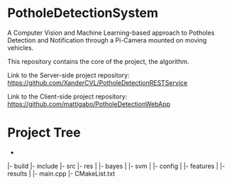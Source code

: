 # PotholeDetectionSystem

A Computer Vision and Machine Learning-based approach to Potholes Detection and Notification through a Pi-Camera mounted on moving vehicles.

This repository contains the core of the project, the algorithm.

Link to the Server-side project repository: https://github.com/XanderCVL/PotholeDetectionRESTService

Link to the Client-side project repository: https://github.com/mattigabo/PotholeDetectionWebApp

# Project Tree
*
|- build
|- include
|- src
|- res
|   |- bayes
|   |- svm
|   |- config
|   |- features
|   |- results
|
|- main.cpp
|- CMakeList.txt